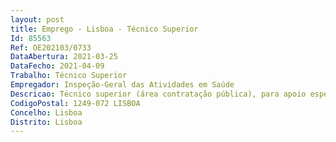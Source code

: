 ```yaml
--- 
layout: post
title: Emprego - Lisboa - Técnico Superior
Id: 85563
Ref: OE202103/0733
DataAbertura: 2021-03-25
DataFecho: 2021-04-09
Trabalho: Técnico Superior
Empregador: Inspeção-Geral das Atividades em Saúde
Descricao: Técnico superior (área contratação pública), para apoio especializado à Divisão de Gestão de Recursos no âmbito da gestão dos contratos públicos, nomeadamente atividades relativas à constituição, modificação e extinção de contratos públicos, aquisição de bens e serviços, reportes e comunicações e gestão de stocks na IGAS.
CodigoPostal: 1249-072 LISBOA
Concelho: Lisboa
Distrito: Lisboa
--- 
```

